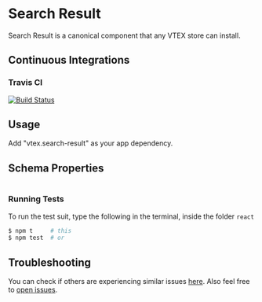 # Search Result

Search Result is a canonical component that any VTEX store can install.

## Continuous Integrations

### Travis CI

[![Build Status](https://travis-ci.org/vtex-apps/gallery.svg?branch=master)](https://travis-ci.org/vtex-apps/gallery)

## Usage

Add "vtex.search-result" as your app dependency.

## Schema Properties

```javascript
```

### Running Tests

To run the test suit, type the following in the terminal, inside the folder `react`

```sh
$ npm t     # this
$ npm test  # or
```

## Troubleshooting

You can check if others are experiencing similar issues [here](https://github.com/vtex-apps/gallery/issues). Also feel free to [open issues](https://github.com/vtex-apps/gallery/issues/new).
